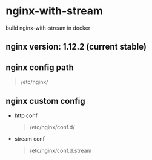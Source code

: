 # nginx-with-stream
build nginx-with-stream in docker

## nginx version: 1.12.2 (current stable)

## nginx config path
> /etc/nginx/

## nginx custom config
- http conf
  > /etc/nginx/conf.d/
- stream conf
  > /etc/nginx/conf.d.stream
